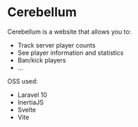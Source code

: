 # Cerebellum

Cerebellum is a website that allows you to:
* Track server player counts
* See player information and statistics
* Ban/kick players
* ...

OSS used:
* Laravel 10
* InertiaJS
* Svelte
* Vite



